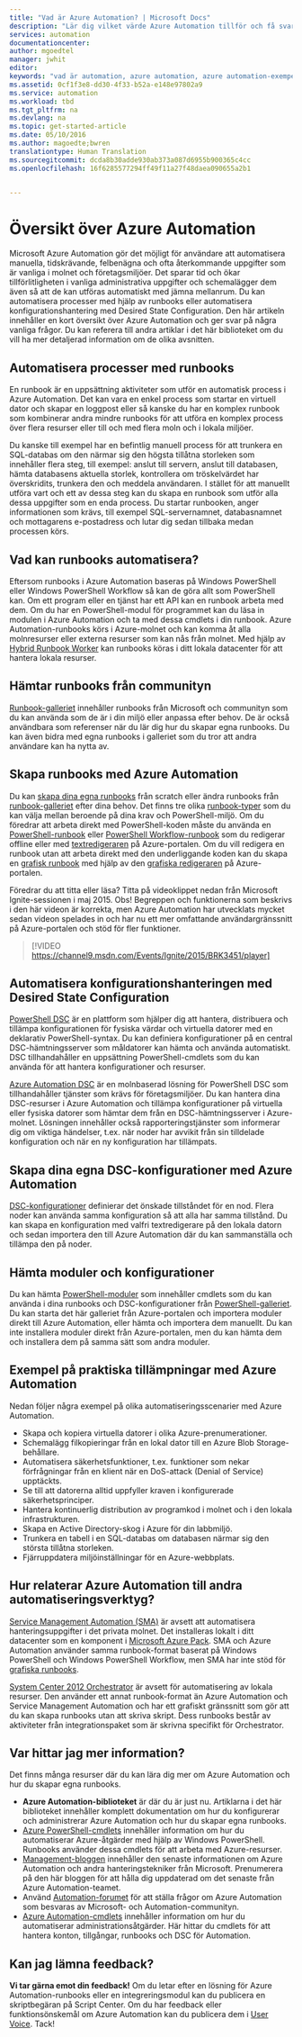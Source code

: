 ```yaml
---
title: "Vad är Azure Automation? | Microsoft Docs"
description: "Lär dig vilket värde Azure Automation tillför och få svar på vanliga frågor så att du snabbt kan komma igång med runbooks och Azure Automation DSC."
services: automation
documentationcenter: 
author: mgoedtel
manager: jwhit
editor: 
keywords: "vad är automation, azure automation, azure automation-exempel"
ms.assetid: 0cf1f3e8-dd30-4f33-b52a-e148e97802a9
ms.service: automation
ms.workload: tbd
ms.tgt_pltfrm: na
ms.devlang: na
ms.topic: get-started-article
ms.date: 05/10/2016
ms.author: magoedte;bwren
translationtype: Human Translation
ms.sourcegitcommit: dcda8b30adde930ab373a087d6955b900365c4cc
ms.openlocfilehash: 16f6285577294ff49f11a27f48daea090655a2b1


---
```

# <a name="azure-automation-overview"></a>Översikt över Azure Automation
Microsoft Azure Automation gör det möjligt för användare att automatisera manuella, tidskrävande, felbenägna och ofta återkommande uppgifter som är vanliga i molnet och företagsmiljöer. Det sparar tid och ökar tillförlitligheten i vanliga administrativa uppgifter och schemalägger dem även så att de kan utföras automatiskt med jämna mellanrum. Du kan automatisera processer med hjälp av runbooks eller automatisera konfigurationshantering med Desired State Configuration. Den här artikeln innehåller en kort översikt över Azure Automation och ger svar på några vanliga frågor. Du kan referera till andra artiklar i det här biblioteket om du vill ha mer detaljerad information om de olika avsnitten.

## <a name="automating-processes-with-runbooks"></a>Automatisera processer med runbooks
En runbook är en uppsättning aktiviteter som utför en automatisk process i Azure Automation. Det kan vara en enkel process som startar en virtuell dator och skapar en loggpost eller så kanske du har en komplex runbook som kombinerar andra mindre runbooks för att utföra en komplex process över flera resurser eller till och med flera moln och i lokala miljöer.  

Du kanske till exempel har en befintlig manuell process för att trunkera en SQL-databas om den närmar sig den högsta tillåtna storleken som innehåller flera steg, till exempel: anslut till servern, anslut till databasen, hämta databasens aktuella storlek, kontrollera om tröskelvärdet har överskridits, trunkera den och meddela användaren. I stället för att manuellt utföra vart och ett av dessa steg kan du skapa en runbook som utför alla dessa uppgifter som en enda process. Du startar runbooken, anger informationen som krävs, till exempel SQL-servernamnet, databasnamnet och mottagarens e-postadress och lutar dig sedan tillbaka medan processen körs. 

## <a name="what-can-runbooks-automate"></a>Vad kan runbooks automatisera?
Eftersom runbooks i Azure Automation baseras på Windows PowerShell eller Windows PowerShell Workflow så kan de göra allt som PowerShell kan. Om ett program eller en tjänst har ett API kan en runbook arbeta med dem. Om du har en PowerShell-modul för programmet kan du läsa in modulen i Azure Automation och ta med dessa cmdlets i din runbook. Azure Automation-runbooks körs i Azure-molnet och kan komma åt alla molnresurser eller externa resurser som kan nås från molnet. Med hjälp av [Hybrid Runbook Worker](automation-hybrid-runbook-worker.md) kan runbooks köras i ditt lokala datacenter för att hantera lokala resurser. 

## <a name="getting-runbooks-from-the-community"></a>Hämtar runbooks från communityn
[Runbook-galleriet](automation-runbook-gallery.md#runbooks-in-runbook-gallery) innehåller runbooks från Microsoft och communityn som du kan använda som de är i din miljö eller anpassa efter behov. De är också användbara som referenser när du lär dig hur du skapar egna runbooks. Du kan även bidra med egna runbooks i galleriet som du tror att andra användare kan ha nytta av. 

## <a name="creating-runbooks-with-azure-automation"></a>Skapa runbooks med Azure Automation
Du kan [skapa dina egna runbooks](automation-creating-importing-runbook.md) från scratch eller ändra runbooks från [runbook-galleriet](http://msdn.microsoft.com/library/azure/dn781422.aspx) efter dina behov. Det finns tre olika [runbook-typer](automation-runbook-types.md) som du kan välja mellan beroende på dina krav och PowerShell-miljö. Om du föredrar att arbeta direkt med PowerShell-koden måste du använda en [PowerShell-runbook](automation-runbook-types.md#powershell-runbooks) eller [PowerShell Workflow-runbook](automation-runbook-types.md#powershell-workflow-runbooks) som du redigerar offline eller med [textredigeraren](http://msdn.microsoft.com/library/azure/dn879137.aspx) på Azure-portalen. Om du vill redigera en runbook utan att arbeta direkt med den underliggande koden kan du skapa en [grafisk runbook](automation-runbook-types.md#graphical-runbooks) med hjälp av den [grafiska redigeraren](automation-graphical-authoring-intro.md) på Azure-portalen. 

Föredrar du att titta eller läsa? Titta på videoklippet nedan från Microsoft Ignite-sessionen i maj 2015. Obs! Begreppen och funktionerna som beskrivs i den här videon är korrekta, men Azure Automation har utvecklats mycket sedan videon spelades in och har nu ett mer omfattande användargränssnitt på Azure-portalen och stöd för fler funktioner.

> [!VIDEO https://channel9.msdn.com/Events/Ignite/2015/BRK3451/player]
> 
> 

## <a name="automating-configuration-management-with-desired-state-configuration"></a>Automatisera konfigurationshanteringen med Desired State Configuration
[PowerShell DSC](https://technet.microsoft.com/library/dn249912.aspx) är en plattform som hjälper dig att hantera, distribuera och tillämpa konfigurationen för fysiska värdar och virtuella datorer med en deklarativ PowerShell-syntax. Du kan definiera konfigurationer på en central DSC-hämtningsserver som måldatorer kan hämta och använda automatiskt. DSC tillhandahåller en uppsättning PowerShell-cmdlets som du kan använda för att hantera konfigurationer och resurser.  

[Azure Automation DSC](automation-dsc-overview.md) är en molnbaserad lösning för PowerShell DSC som tillhandahåller tjänster som krävs för företagsmiljöer.  Du kan hantera dina DSC-resurser i Azure Automation och tillämpa konfigurationer på virtuella eller fysiska datorer som hämtar dem från en DSC-hämtningsserver i Azure-molnet.  Lösningen innehåller också rapporteringstjänster som informerar dig om viktiga händelser, t.ex. när noder har avvikit från sin tilldelade konfiguration och när en ny konfiguration har tillämpats. 

## <a name="creating-your-own-dsc-configurations-with-azure-automation"></a>Skapa dina egna DSC-konfigurationer med Azure Automation
[DSC-konfigurationer](automation-dsc-overview.md#azure-automation-dsc-terms) definierar det önskade tillståndet för en nod.  Flera noder kan använda samma konfiguration så att alla har samma tillstånd.  Du kan skapa en konfiguration med valfri textredigerare på den lokala datorn och sedan importera den till Azure Automation där du kan sammanställa och tillämpa den på noder.

## <a name="getting-modules-and-configurations"></a>Hämta moduler och konfigurationer
Du kan hämta [PowerShell-moduler](automation-runbook-gallery.md#modules-in-powershell-gallery) som innehåller cmdlets som du kan använda i dina runbooks och DSC-konfigurationer från [PowerShell-galleriet](http://www.powershellgallery.com/). Du kan starta det här galleriet från Azure-portalen och importera moduler direkt till Azure Automation, eller hämta och importera dem manuellt. Du kan inte installera moduler direkt från Azure-portalen, men du kan hämta dem och installera dem på samma sätt som andra moduler. 

## <a name="example-practical-applications-of-azure-automation"></a>Exempel på praktiska tillämpningar med Azure Automation
Nedan följer några exempel på olika automatiseringsscenarier med Azure Automation. 

* Skapa och kopiera virtuella datorer i olika Azure-prenumerationer. 
* Schemalägg filkopieringar från en lokal dator till en Azure Blob Storage-behållare. 
* Automatisera säkerhetsfunktioner, t.ex. funktioner som nekar förfrågningar från en klient när en DoS-attack (Denial of Service) upptäckts. 
* Se till att datorerna alltid uppfyller kraven i konfigurerade säkerhetsprinciper.
* Hantera kontinuerlig distribution av programkod i molnet och i den lokala infrastrukturen. 
* Skapa en Active Directory-skog i Azure för din labbmiljö. 
* Trunkera en tabell i en SQL-databas om databasen närmar sig den största tillåtna storleken. 
* Fjärruppdatera miljöinställningar för en Azure-webbplats. 

## <a name="how-does-azure-automation-relate-to-other-automation-tools"></a>Hur relaterar Azure Automation till andra automatiseringsverktyg?
[Service Management Automation (SMA)](http://technet.microsoft.com/library/dn469260.aspx) är avsett att automatisera hanteringsuppgifter i det privata molnet. Det installeras lokalt i ditt datacenter som en komponent i [Microsoft Azure Pack](https://www.microsoft.com/en-us/server-cloud/). SMA och Azure Automation använder samma runbook-format baserat på Windows PowerShell och Windows PowerShell Workflow, men SMA har inte stöd för [grafiska runbooks](automation-graphical-authoring-intro.md).  

[System Center 2012 Orchestrator](http://technet.microsoft.com/library/hh237242.aspx) är avsett för automatisering av lokala resurser. Den använder ett annat runbook-format än Azure Automation och Service Management Automation och har ett grafiskt gränssnitt som gör att du kan skapa runbooks utan att skriva skript. Dess runbooks består av aktiviteter från integrationspaket som är skrivna specifikt för Orchestrator. 

## <a name="where-can-i-get-more-information"></a>Var hittar jag mer information?
Det finns många resurser där du kan lära dig mer om Azure Automation och hur du skapar egna runbooks. 

* **Azure Automation-biblioteket** är där du är just nu. Artiklarna i det här biblioteket innehåller komplett dokumentation om hur du konfigurerar och administrerar Azure Automation och hur du skapar egna runbooks. 
* [Azure PowerShell-cmdlets](http://msdn.microsoft.com/library/jj156055.aspx) innehåller information om hur du automatiserar Azure-åtgärder med hjälp av Windows PowerShell. Runbooks använder dessa cmdlets för att arbeta med Azure-resurser. 
* [Management-bloggen](https://azure.microsoft.com/blog/tag/azure-automation/) innehåller den senaste informationen om Azure Automation och andra hanteringstekniker från Microsoft. Prenumerera på den här bloggen för att hålla dig uppdaterad om det senaste från Azure Automation-teamet. 
* Använd [Automation-forumet](http://go.microsoft.com/fwlink/p/?LinkId=390561) för att ställa frågor om Azure Automation som besvaras av Microsoft- och Automation-communityn. 
* [Azure Automation-cmdlets](https://msdn.microsoft.com/library/mt244122.aspx) innehåller information om hur du automatiserar administrationsåtgärder. Här hittar du cmdlets för att hantera konton, tillgångar, runbooks och DSC för Automation.

## <a name="can-i-provide-feedback"></a>Kan jag lämna feedback?
**Vi tar gärna emot din feedback!** Om du letar efter en lösning för Azure Automation-runbooks eller en integreringsmodul kan du publicera en skriptbegäran på Script Center. Om du har feedback eller funktionsönskemål om Azure Automation kan du publicera dem i [User Voice](http://feedback.windowsazure.com/forums/34192--general-feedback). Tack! 




<!--HONumber=Dec16_HO1-->


